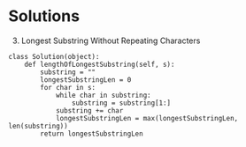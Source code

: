 # Solutions

3. Longest Substring Without Repeating Characters
```python3
class Solution(object):
    def lengthOfLongestSubstring(self, s):
        substring = ""
        longestSubstringLen = 0
        for char in s:
            while char in substring:
                substring = substring[1:]
            substring += char
            longestSubstringLen = max(longestSubstringLen, len(substring))
        return longestSubstringLen
```
